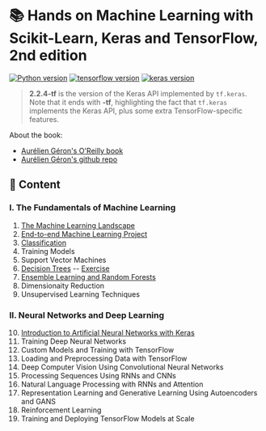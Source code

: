 # :books: Hands on Machine Learning with Scikit-Learn, Keras and TensorFlow, 2nd edition

[![Python version](https://img.shields.io/badge/Python-3.6.9-blue)](https://www.python.org/downloads/release/python-369/) [![tensorflow version](https://img.shields.io/badge/TensorFlow-2.0.0-blue)](https://www.tensorflow.org/)  [![keras version](https://img.shields.io/badge/Keras-2.2.4--tf-blue)](https://www.tensorflow.org/api_docs/python/tf/keras)

> **2.2.4-tf** is the version of the Keras API implemented by `tf.keras`. Note that it ends with **-tf**, highlighting the fact that `tf.keras` implements the Keras API, plus some extra TensorFlow-specific features.


About the book:
+ [Aurélien Géron's O'Reilly book](https://www.amazon.com/-/zh/dp/1492032646/ref=sr_1_1?__mk_zh_CN=%E4%BA%9A%E9%A9%AC%E9%80%8A%E7%BD%91%E7%AB%99&crid=39GEU93HMI8Z0&keywords=hands+on+machine+learning&qid=1577780077&sprefix=hands+on+ma%2Caps%2C376&sr=8-1)
+ [Aurélien Géron's github repo](https://github.com/ageron/handson-ml2)


## :balloon: Content

### I. The Fundamentals of Machine Learning

01. [The Machine Learning Landscape](https://github.com/libingallin/hands-on-machine-learning-with-scikit-learn-keras-tensorflow-2nd/blob/master/chap01-the-machine-learning-landscape.md)
02. [End-to-end Machine Learning Project](https://nbviewer.jupyter.org/github/libingallin/hands-on-machine-learning-with-scikit-learn-keras-tensorflow-2nd/blob/master/chap02-end-to-end-ml-project.ipynb)
03. [Classification](https://nbviewer.jupyter.org/github/libingallin/hands-on-machine-learning-with-scikit-learn-keras-tensorflow-2nd/blob/master/chap03-classification.ipynb)
04. Training Models
05. Support Vector Machines
06. [Decision Trees](https://nbviewer.jupyter.org/github/libingallin/hands-on-machine-learning-with-scikit-learn-keras-tensorflow-2nd/blob/master/chap06-decision-trees.ipynb) -- [Exercise](https://nbviewer.jupyter.org/github/libingallin/hands-on-machine-learning-with-scikit-learn-keras-tensorflow-2nd/blob/master/exercises/chap06-exercise-decision-trees.ipynb)
07. [Ensemble Learning and Random Forests](https://nbviewer.jupyter.org/github/libingallin/hands-on-machine-learning-with-scikit-learn-keras-tensorflow-2nd/blob/master/chap07-ensemble-learninig.ipynb)
08. Dimensionaity Reduction
09. Unsupervised Learning Techniques

### II. Neural Networks and Deep Learning

10. [Introduction to Artificial Neural Networks with Keras](https://nbviewer.jupyter.org/github/libingallin/hands-on-machine-learning-with-scikit-learn-keras-tensorflow-2nd/blob/master/chap10-introduction-to-ANN.ipynb)
11. Training Deep Neural Networks
12. Custom Models and Training with TensorFlow
13. Loading and Preprocessing Data with TensorFlow
14. Deep Computer Vision Using Convolutional Neural Networks
15. Processing Sequences Using RNNs and CNNs
16. Natural Language Processing with RNNs and Attention
17. Representation Learning and Generative Learning Using Autoencoders and GANS
18. Reinforcement Learning
19. Training and Deploying TensorFlow Models at Scale

